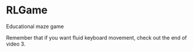 # RLGame
Educational maze game

Remember that if you want fluid keyboard movement, check out the end of video 3.
